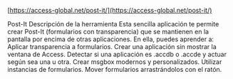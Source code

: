 [https://access-global.net/post-it/](https://access-global.net/post-it/)

Post-It
Descripción de la herramienta
Esta sencilla aplicación te permite crear Post-It (formularios con transparencia) que se mantienen en la pantalla por encima de otras aplicaciones. En ella, puedes aprender a:
Aplicar transparencia a formularios.
Crear una aplicación sin mostrar la ventana de Access.
Detectar si una aplicación es .accdb o .accde y actuar según sea una u otra.
Crear msgbox modernos y personalizados.
Utilizar instancias de formularios.
Mover formularios arrastrándolos con el ratón.
